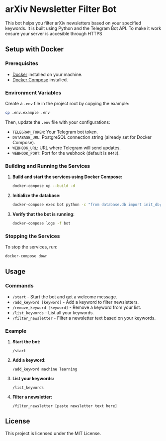 # arXiv Newsletter Filter Bot

This bot helps you filter arXiv newsletters based on your specified keywords. It is built using Python and the Telegram Bot API. To make it work ensure your server is accesible
through HTTPS

## Setup with Docker                                                                     
                                                                                        
### Prerequisites                                                                        
                                                                                        
- [Docker](https://www.docker.com/get-started) installed on your machine.                
- [Docker Compose](https://docs.docker.com/compose/install/) installed.                  
                                                                                        
### Environment Variables                                                                
                                                                                        
Create a `.env` file in the project root by copying the example:                         
                                                                                        
```sh                                                                                    
cp .env.example .env                                                                     
```                                                                                      
                                                                                        
Then, update the `.env` file with your configurations:                                   
                                                                                        
- `TELEGRAM_TOKEN`: Your Telegram bot token.                                             
- `DATABASE_URL`: PostgreSQL connection string (already set for Docker Compose).         
- `WEBHOOK_URL`: URL where Telegram will send updates.                                   
- `WEBHOOK_PORT`: Port for the webhook (default is `8443`).                              
                                                                                        
### Building and Running the Services                                                    
                                                                                        
1. **Build and start the services using Docker Compose:**                                
                                                                                        
    ```sh                                                                                
    docker-compose up --build -d                                                         
    ```                                                                                  
                                                                                        
2. **Initialize the database:**                                                          
                                                                                        
    ```sh                                                                                
    docker-compose exec bot python -c "from database.db import init_db; init_db()"       
    ```                                                                                  
                                                                                        
3. **Verify that the bot is running:**                                                   
                                                                                        
    ```sh                                                                                
    docker-compose logs -f bot                                                           
    ```                                                                                  
                                                                                        
### Stopping the Services                                                                
                                                                                        
To stop the services, run:                                                               
                                                                                        
```sh                                                                                    
docker-compose down                                                                      
```                   

## Usage

### Commands

- `/start` - Start the bot and get a welcome message.
- `/add_keyword [keyword]` - Add a keyword to filter newsletters.
- `/remove_keyword [keyword]` - Remove a keyword from your list.
- `/list_keywords` - List all your keywords.
- `/filter_newsletter` - Filter a newsletter text based on your keywords.

### Example

1. **Start the bot:**
    ```
    /start
    ```

2. **Add a keyword:**
    ```
    /add_keyword machine learning
    ```

3. **List your keywords:**
    ```
    /list_keywords
    ```

4. **Filter a newsletter:**
    ```
    /filter_newsletter [paste newsletter text here]
    ```

## License

This project is licensed under the MIT License.